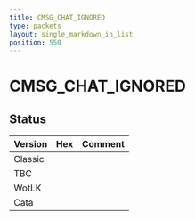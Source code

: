 ```yaml
---
title: CMSG_CHAT_IGNORED
type: packets
layout: single_markdown_in_list
position: 550
---
```


# CMSG_CHAT_IGNORED

## Status

Version | Hex | Comment
---------- | ---------- | ---------- 
Classic |  |  
TBC |  |  
WotLK |  |  
Cata |  |  
